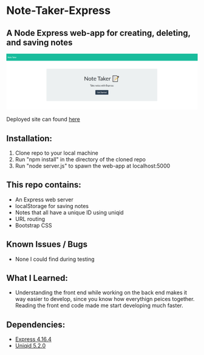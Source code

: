 # Note-Taker-Express
## A Node Express web-app for creating, deleting, and saving notes
![bannerPic](bannerPic.PNG)

Deployed site can found [here](https://intense-anchorage-25703.herokuapp.com/)

## Installation:
1. Clone repo to your local machine
2. Run "npm install" in the directory of the cloned repo
4. Run "node server.js" to spawn the web-app at localhost:5000

## This repo contains:
* An Express web server
* localStorage for saving notes
* Notes that all have a unique ID using uniqid
* URL routing 
* Bootstrap CSS 

## Known Issues / Bugs
* None I could find during testing

## What I Learned:
* Understanding the front end while working on the back end makes it way easier to develop, since you know how everythign peices together. Reading the front end code made me start developing much faster.

## Dependencies:
* [Express 4.16.4](https://www.npmjs.com/package/express)
* [Uniqid 5.2.0](https://www.npmjs.com/package/uniqid)



